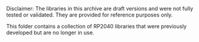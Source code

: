 Disclaimer: The libraries in this archive are draft versions and were not fully tested or validated. They are provided for reference purposes only.

This folder contains a collection of RP2040 libraries that were previously developed but are no longer in use.